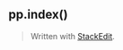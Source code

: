 ## pp.index()


> Written with [StackEdit](https://stackedit.io/).
<!--stackedit_data:
eyJoaXN0b3J5IjpbLTE1MjgzNjU1NDFdfQ==
-->